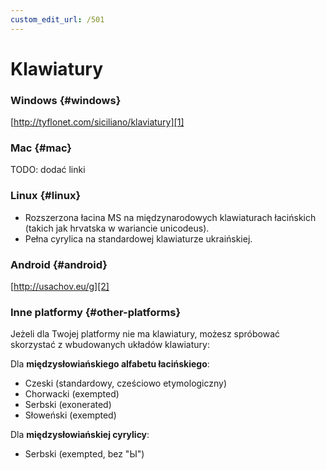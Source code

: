 ```yaml
---
custom_edit_url: /501
---
```


# Klawiatury

### Windows \{#windows}

[http://tyflonet.com/siciliano/klaviatury][1]

### Mac \{#mac}

TODO: dodać linki

### Linux \{#linux}

- Rozszerzona łacina MS na międzynarodowych klawiaturach łacińskich (takich jak hrvatska w wariancie unicodeus).
- Pełna cyrylica na standardowej klawiaturze ukraińskiej.

### Android \{#android}

[http://usachov.eu/g][2]

### Inne platformy \{#other-platforms}

Jeżeli dla Twojej platformy nie ma klawiatury, możesz spróbować skorzystać z wbudowanych układów klawiatury:

Dla **międzysłowiańskiego alfabetu łacińskiego**:

- Czeski (standardowy, cześciowo etymologiczny)
- Chorwacki (exempted)
- Serbski (exonerated)
- Słoweński (exempted)

Dla **międzysłowiańskiej cyrylicy**:

- Serbski (exempted, bez "Ы")

[1]: http://tyflonet.com/siciliano/klaviatury

[2]: http://usachov.eu/g
